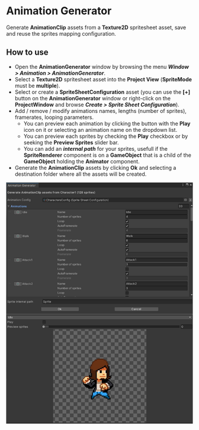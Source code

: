 # Animation Generator

Generate **AnimationClip** assets from a **Texture2D** spritesheet asset, save and reuse the sprites mapping configuration.

## How to use

- Open the **AnimationGenerator** window by browsing the menu ***Window > Animation > AnimationGenerator***.
- Select a **Texture2D** spritesheet asset into the **Project View** (**SpriteMode** must be **multiple**).
- Select or create a **SpriteSheetConfiguration** asset (you can use the **[+]** button on the **AnimationGenerator** window or right-click on the **ProjectWindow** and browse ***Create > Sprite Sheet Configuration***).
- Add / remove / modify animations names, lengths (number of sprites), framerates, looping parameters.
  - You can preview each animation by clicking the button with the **Play** icon on it or selecting an animation name on the dropdown list.
  - You can preview each sprites by checking the **Play** checkbox or by seeking the **Preview Sprites** slider bar.
  - You can add an ***internal path*** for your sprites, usefull if the **SpriteRenderer** component is on a **GameObject** that is a child of the **GameObject** holding the **Animator** component.
- Generate the **AnimationClip** assets by clicking **Ok** and selecting a destination folder where all the assets will be created.

![](img/AnimationGeneratorWindowPreview.png)
